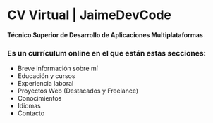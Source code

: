 # CV Virtual | JaimeDevCode

#### Técnico Superior de Desarrollo de Aplicaciones Multiplataformas

### Es un currículum online en el que están estas secciones:

- Breve información sobre mí
- Educación y cursos
- Experiencia laboral
- Proyectos Web (Destacados y Freelance)
- Conocimientos
- Idiomas
- Contacto